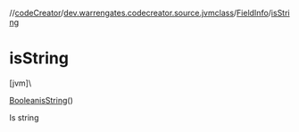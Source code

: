 //[codeCreator](../../../index.md)/[dev.warrengates.codecreator.source.jvmclass](../index.md)/[FieldInfo](index.md)/[isString](is-string.md)

# isString

[jvm]\

[Boolean](https://docs.oracle.com/javase/8/docs/api/java/lang/Boolean.html)[isString](is-string.md)()

Is string
